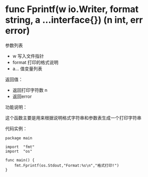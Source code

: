 # func Fprintf(w io.Writer, format string, a ...interface{}) (n int, err error)

参数列表

- w 写入文件指针
- format 打印的格式说明 
- a... 值变量列表

返回值：

- 返回打印字符数 n
- 返回error

功能说明：

这个函数主要是用来根据说明格式字符串和参数表生成一个打印字符串

代码实例：

 	package main
	
	import 	"fmt"
	import  "os"
		
	func main() {
		fmt.Fprintf(os.Stdout,"Format:%s\n","格式打印!")
	}
